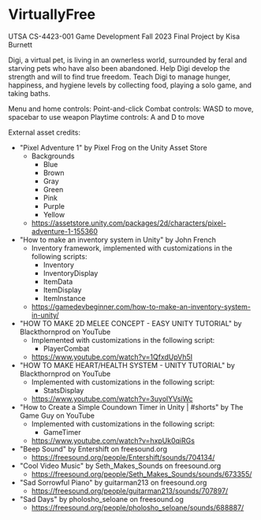# VirtuallyFree
UTSA CS-4423-001 Game Development Fall 2023 Final Project by Kisa Burnett

Digi, a virtual pet, is living in an ownerless world, surrounded by feral and starving pets who have also been abandoned. Help Digi develop the strength and will to find true freedom. Teach Digi to manage hunger, happiness, and hygiene levels by collecting food, playing a solo game, and taking baths.

Menu and home controls: Point-and-click
Combat controls: WASD to move, spacebar to use weapon
Playtime controls: A and D to move

External asset credits:

- "Pixel Adventure 1" by Pixel Frog on the Unity Asset Store
  - Backgrounds
    - Blue
    - Brown
    - Gray
    -	Green
    -	Pink
    -	Purple
    -	Yellow
  - https://assetstore.unity.com/packages/2d/characters/pixel-adventure-1-155360
- "How to make an inventory system in Unity" by John French
    - Inventory framework, implemented with customizations in the following scripts:
      - Inventory
      - InventoryDisplay
      - ItemData
      - ItemDisplay
      - ItemInstance
    - https://gamedevbeginner.com/how-to-make-an-inventory-system-in-unity/
- "HOW TO MAKE 2D MELEE CONCEPT - EASY UNITY TUTORIAL" by Blackthornprod on YouTube
  - Implemented with customizations in the following script:
    - PlayerCombat
  - https://www.youtube.com/watch?v=1QfxdUpVh5I
- "HOW TO MAKE HEART/HEALTH SYSTEM - UNITY TUTORIAL" by Blackthornprod on YouTube
  - Implemented with customizations in the following script:
    - StatsDisplay
  - https://www.youtube.com/watch?v=3uyolYVsiWc
- "How to Create a Simple Coundown Timer in Unity | #shorts" by The Game Guy on YouTube
  - Implemented with customizations in the following script:
    - GameTimer
  - https://www.youtube.com/watch?v=hxpUk0qiRGs
- "Beep Sound" by Entershift on freesound.org
  - https://freesound.org/people/Entershift/sounds/704134/
- "Cool Video Music" by Seth_Makes_Sounds on freesound.org
  - https://freesound.org/people/Seth_Makes_Sounds/sounds/673355/
- "Sad Sorrowful Piano" by guitarman213 on freesound.org
  - https://freesound.org/people/guitarman213/sounds/707897/
- "Sad Days" by pholosho_seloane on freesound.og
  - https://freesound.org/people/pholosho_seloane/sounds/688887/

